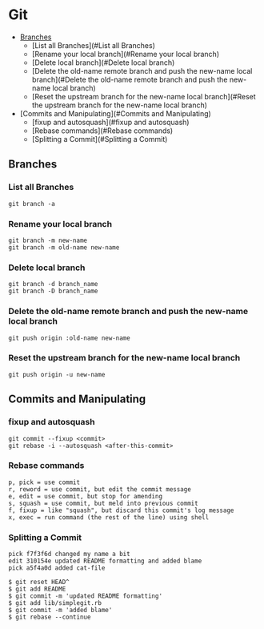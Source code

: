 # Git

- [Branches](#Branches)
  * [List all Branches](#List all Branches)
  * [Rename your local branch](#Rename your local branch)
  * [Delete local branch](#Delete local branch)
  * [Delete the old-name remote branch and push the new-name local branch](#Delete the old-name remote branch and push the new-name local branch)
  * [Reset the upstream branch for the new-name local branch](#Reset the upstream branch for the new-name local branch)
- [Commits and Manipulating](#Commits and Manipulating)
  * [fixup and autosquash](#fixup and autosquash)
  * [Rebase commands](#Rebase commands)
  * [Splitting a Commit](#Splitting a Commit)
  
## Branches
### List all Branches
```
git branch -a
```
### Rename your local branch
```
git branch -m new-name
git branch -m old-name new-name
```
### Delete local branch
```
git branch -d branch_name
git branch -D branch_name
```
### Delete the old-name remote branch and push the new-name local branch
```
git push origin :old-name new-name
```
### Reset the upstream branch for the new-name local branch
```
git push origin -u new-name
```
## Commits and Manipulating
### fixup and autosquash
```
git commit --fixup <commit>
git rebase -i --autosquash <after-this-commit>
```
### Rebase commands
```
p, pick = use commit
r, reword = use commit, but edit the commit message
e, edit = use commit, but stop for amending
s, squash = use commit, but meld into previous commit
f, fixup = like "squash", but discard this commit's log message
x, exec = run command (the rest of the line) using shell
```
### Splitting a Commit
```
pick f7f3f6d changed my name a bit
edit 310154e updated README formatting and added blame
pick a5f4a0d added cat-file
```
```
$ git reset HEAD^
$ git add README
$ git commit -m 'updated README formatting'
$ git add lib/simplegit.rb
$ git commit -m 'added blame'
$ git rebase --continue
```

